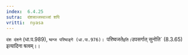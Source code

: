 ```yaml
---
index:  6.4.25
sutra:  दंशसञ्जस्वञ्जां शपि
vritti:  nyasa
---
```


`दंश दंशने` (धा.प.989), `ष्वन्ज परिष्वङ्गे (धा.पा.976)। `परिष्वजते` इति। `उपसर्गात् सुनोति` (8.3.65) इत्यादिना षत्वम्।।

